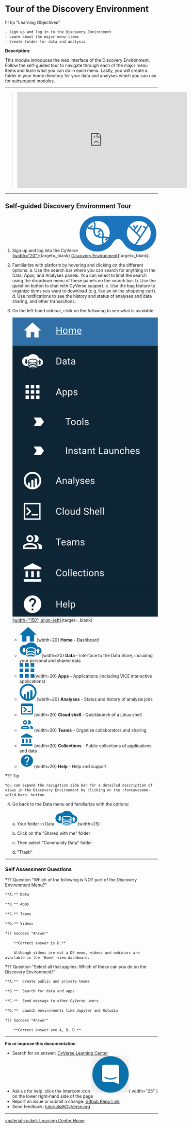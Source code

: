 [de]: assets/de/logos/deIcon.svg
[home]: assets/de/menu_items/homeIcon.svg
[data]: assets/de/menu_items/dataIcon.svg
[apps]: assets/de/menu_items/appsIcon.svg
[analysis]: assets/de/menu_items/analysisIcon.svg
[shell]: assets/de/menu_items/webshellIcon.svg
[team]: assets/de/menu_items/teamsIcon.svg
[bank]: assets/de/menu_items/bank.svg
[help]: assets/de/menu_items/helpIcon.svg

# Tour of the Discovery Environment

!!! tip "Learning Objectives"
    
    - Sign up and log in to the Discovery Environment
    - Learn about the major menu items
    - Create folder for data and analysis

**Description:**

This module introduces the web interface of the Discovery Environment.
Follow the self-guided tour to navigate through each of the major menu
items and learn what you can do in each menu. Lastly, you will create a
folder in your home directory for your data and analyses which you can
use for subsequent modules.

---

> <div class="video-container">
> <iframe width="560" height="315" src="https://www.youtube.com/embed/jZihE2QuBrw" title="YouTube video player" frameborder="0" allow="accelerometer; autoplay; clipboard-write; encrypted-media; gyroscope; picture-in-picture" allowfullscreen></iframe>
> </div>

---

## Self-guided Discovery Environment Tour

1.  Sign up and log into the CyVerse [![DE](assets/de/logos/deIcon.png){width="20"}](https://de.cyverse.org/data){target=_blank} [Discovery Environment](https://de.cyverse.org/de){target=_blank}.

2.  Familiarize with platform by hovering and clicking on the different
    options:
    a. Use the search bar where you can search for anything in the Data, Apps, and Analyses panels. You can select to limit the search using the dropdown menu of these panels on the search bar.
    b. Use the question button to chat with CyVerse support.
    c. Use the bag feature to organize items you want to download (e.g. like an online shopping cart).
    d. Use notifications to see the history and status of analyses and data sharing, and other transactions.

3.  On the left-hand sidebar, click on the following to see what is available:

    [![DE Menu](assets/de/navigation.png){width="150", align=left}](https://de.cyverse.org/data){target=_blank} 

    - ![home]{width=20} **Home** - Dashboard
    - ![data]{width=20} **Data** - Interface to the Data Store, including your personal and shared data
    - ![apps]{width=20} **Apps** - Applications (including VICE interactive applications)
    - ![analysis]{width=20} **Analyses** - Status and history of analysis jobs
    - ![shell]{width=20} **Cloud shell** - Quicklaunch of a Linux shell
    - ![team]{width=20} **Teams** - Organize collaborators and sharing
    - ![bank]{width=20} **Collections** - Public collections of applications and data
    - ![help]{width=20} **Help** - Help and support
    
??? Tip
    
    You can expand the navigation side bar for a detailed description of views in the Discovery Environment by clicking on the :fontawesome-solid-bars: button.

4.  Go back to the Data menu and familiarize with the options:

    a.  Your folder in Data ![][data]{width=25}

    b.  Click on the "Shared with me" folder

    c.  Then select "Community Data" folder

    d.  "Trash"

------------------------------------------------------------------------

### Self Assessment Questions

??? Question "Which of the following is NOT part of the Discovery Environment Menu?"
    
    **A.** Data

    **B.** Apps

    **C.** Teams

    **D.** Videos

    ??? Success "Answer"
        
        **Correct answer is D.**

        Although videos are not a DE menu, videos and webinars are available in the 'Home' view dashboard.


??? Question "Select all that applies: Which of these can you do on the Discovery Environment?"
    
    **A.**  Create public and private teams

    **B.**  Search for data and apps

    **C.**  Send message to other CyVerse users

    **D.**  Launch environments like Jupyter and Rstudio

    ??? Success "Answer"
        
        **Correct answer are A, B, D.**

-----------------------------------------------------------------------

**Fix or improve this documentation**

  - Search for an answer:
     [CyVerse Learning Center](https://learning.cyverse.org)
  - Ask us for help:
    click the Intercom icon ![Intercom](assets/intercom.png){ width="25" } on the lower right-hand side of the page
  - Report an issue or submit a change:
    [Github Repo Link](https://github.com/cyverse-learning-materials/)
  - Send feedback: <tutorials@CyVerse.org>
  
------------------------------------------------------------------------

[:material-rocket: Learning Center Home](http://learning.cyverse.org/)